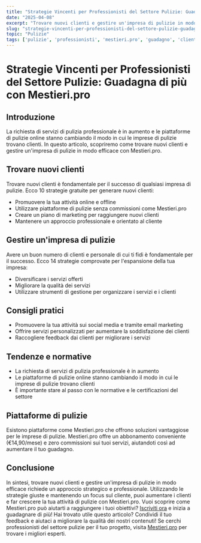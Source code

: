 ```yaml
---
title: "Strategie Vincenti per Professionisti del Settore Pulizie: Guadagna di più con Mestieri.pro"
date: "2025-04-08"
excerpt: "Trovare nuovi clienti e gestire un'impresa di pulizie in modo efficace richiede strategie mirate e un approccio professionale. Scopri come aumentare i clienti e far crescere la tua attività di pulizie con Mestieri.pro."
slug: "strategie-vincenti-per-professionisti-del-settore-pulizie-guadagna-di-piu-con-mestieri-pro"
topic: "Pulizie"
tags: ['pulizie', 'professionisti', 'mestieri.pro', 'guadagno', 'clienti']
---
```

# Strategie Vincenti per Professionisti del Settore Pulizie: Guadagna di più con Mestieri.pro

## Introduzione

La richiesta di servizi di pulizia professionale è in aumento e le piattaforme di pulizie online stanno cambiando il modo in cui le imprese di pulizie trovano clienti. In questo articolo, scopriremo come trovare nuovi clienti e gestire un'impresa di pulizie in modo efficace con Mestieri.pro.

## Trovare nuovi clienti

Trovare nuovi clienti è fondamentale per il successo di qualsiasi impresa di pulizie. Ecco 10 strategie gratuite per generare nuovi clienti:

* Promuovere la tua attività online e offline
* Utilizzare piattaforme di pulizie senza commissioni come Mestieri.pro
* Creare un piano di marketing per raggiungere nuovi clienti
* Mantenere un approccio professionale e orientato al cliente

## Gestire un'impresa di pulizie

Avere un buon numero di clienti e personale di cui ti fidi è fondamentale per il successo. Ecco 14 strategie comprovate per l'espansione della tua impresa:

* Diversificare i servizi offerti
* Migliorare la qualità dei servizi
* Utilizzare strumenti di gestione per organizzare i servizi e i clienti

## Consigli pratici

* Promuovere la tua attività sui social media e tramite email marketing
* Offrire servizi personalizzati per aumentare la soddisfazione dei clienti
* Raccogliere feedback dai clienti per migliorare i servizi

## Tendenze e normative

* La richiesta di servizi di pulizia professionale è in aumento
* Le piattaforme di pulizie online stanno cambiando il modo in cui le imprese di pulizie trovano clienti
* È importante stare al passo con le normative e le certificazioni del settore

## Piattaforme di pulizie

Esistono piattaforme come Mestieri.pro che offrono soluzioni vantaggiose per le imprese di pulizie. Mestieri.pro offre un abbonamento conveniente (€14,90/mese) e zero commissioni sui tuoi servizi, aiutandoti così ad aumentare il tuo guadagno.

## Conclusione

In sintesi, trovare nuovi clienti e gestire un'impresa di pulizie in modo efficace richiede un approccio strategico e professionale. Utilizzando le strategie giuste e mantenendo un focus sul cliente, puoi aumentare i clienti e far crescere la tua attività di pulizie con Mestieri.pro. 
Vuoi scoprire come Mestieri.pro può aiutarti a raggiungere i tuoi obiettivi? [Iscriviti ora](https://mestieri.pro/info) e inizia a guadagnare di più! 
Hai trovato utile questo articolo? Condividi il tuo feedback e aiutaci a migliorare la qualità dei nostri contenuti! Se cerchi professionisti del settore pulizie per il tuo progetto, visita [Mestieri.pro](https://mestieri.pro) per trovare i migliori esperti.